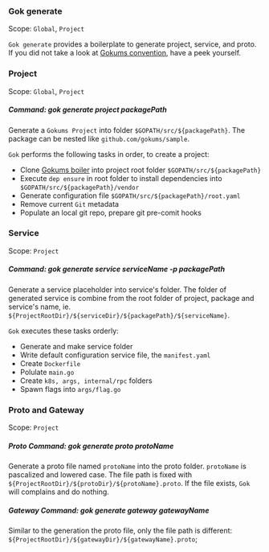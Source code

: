 ### Gok generate

Scope: `Global`, `Project`

`Gok generate` provides a boilerplate to generate project, service, and proto. If you did not take a look at [Gokums convention](../others/conventions.md), have a peek yourself.

### Project

Scope: `Global`, `Project`

##### Command: gok generate project packagePath

Generate a `Gokums Project` into folder `$GOPATH/src/${packagePath}`. The package can be nested like `github.com/gokums/sample`.

`Gok` performs the following tasks in order, to create a project:

- Clone [Gokums boiler](https://github.com/gokums/boiler) into project root folder `$GOPATH/src/${packagePath}`
- Execute `dep ensure` in root folder to install dependencies into `$GOPATH/src/${packagePath}/vendor`
- Generate configuration file `$GOPATH/src/${packagePath}/root.yaml`
- Remove current `Git` metadata
- Populate an local git repo, prepare git pre-comit hooks

### Service

Scope: `Project`

##### Command: gok generate service serviceName -p packagePath

Generate a service placeholder into service's folder. The folder of generated service is combine from the root folder of project, package and service's name, ie. `${ProjectRootDir}/${serviceDir}/${packagePath}/${serviceName}`.

`Gok` executes these tasks orderly:

- Generate and make service folder
- Write default configuration service file, the `manifest.yaml`
- Create `Dockerfile`
- Polulate `main.go`
- Create `k8s, args, internal/rpc` folders
- Spawn flags into `args/flag.go`

### Proto and Gateway

Scope: `Project`

##### Proto Command: gok generate proto protoName

Generate a proto file named `protoName` into the proto folder. `protoName` is pascalized and lowered case. The file path is fixed with `${ProjectRootDir}/${protoDir}/${protoName}.proto`. If the file exists, `Gok` will complains and do nothing.

##### Gateway Command: gok generate gateway gatewayName

Similar to the generation the proto file, only the file path is different: `${ProjectRootDir}/${gatewayDir}/${gatewayName}.proto`;
